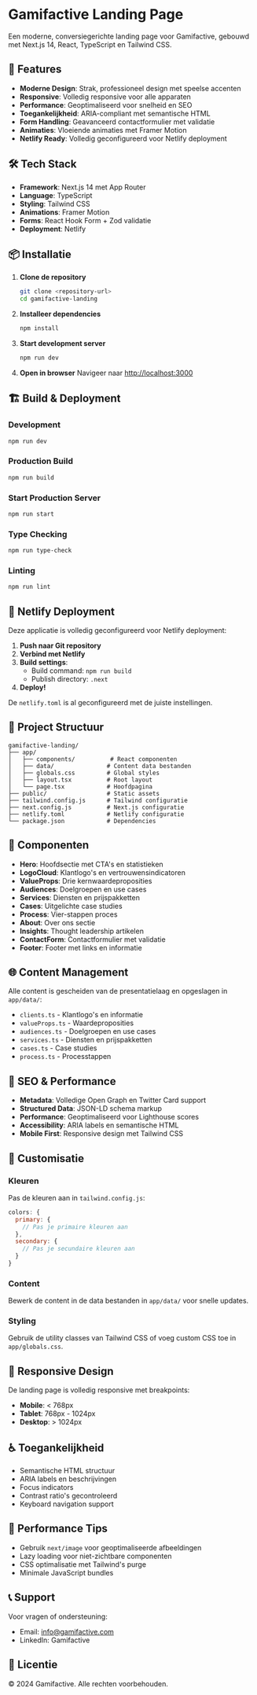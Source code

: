 # Gamifactive Landing Page

Een moderne, conversiegerichte landing page voor Gamifactive, gebouwd met Next.js 14, React, TypeScript en Tailwind CSS.

## 🚀 Features

- **Moderne Design**: Strak, professioneel design met speelse accenten
- **Responsive**: Volledig responsive voor alle apparaten
- **Performance**: Geoptimaliseerd voor snelheid en SEO
- **Toegankelijkheid**: ARIA-compliant met semantische HTML
- **Form Handling**: Geavanceerd contactformulier met validatie
- **Animaties**: Vloeiende animaties met Framer Motion
- **Netlify Ready**: Volledig geconfigureerd voor Netlify deployment

## 🛠️ Tech Stack

- **Framework**: Next.js 14 met App Router
- **Language**: TypeScript
- **Styling**: Tailwind CSS
- **Animations**: Framer Motion
- **Forms**: React Hook Form + Zod validatie
- **Deployment**: Netlify

## 📦 Installatie

1. **Clone de repository**
   ```bash
   git clone <repository-url>
   cd gamifactive-landing
   ```

2. **Installeer dependencies**
   ```bash
   npm install
   ```

3. **Start development server**
   ```bash
   npm run dev
   ```

4. **Open in browser**
   Navigeer naar [http://localhost:3000](http://localhost:3000)

## 🏗️ Build & Deployment

### Development
```bash
npm run dev
```

### Production Build
```bash
npm run build
```

### Start Production Server
```bash
npm run start
```

### Type Checking
```bash
npm run type-check
```

### Linting
```bash
npm run lint
```

## 🚀 Netlify Deployment

Deze applicatie is volledig geconfigureerd voor Netlify deployment:

1. **Push naar Git repository**
2. **Verbind met Netlify**
3. **Build settings**:
   - Build command: `npm run build`
   - Publish directory: `.next`
4. **Deploy!**

De `netlify.toml` is al geconfigureerd met de juiste instellingen.

## 📁 Project Structuur

```
gamifactive-landing/
├── app/
│   ├── components/          # React componenten
│   ├── data/               # Content data bestanden
│   ├── globals.css         # Global styles
│   ├── layout.tsx          # Root layout
│   └── page.tsx            # Hoofdpagina
├── public/                 # Static assets
├── tailwind.config.js      # Tailwind configuratie
├── next.config.js          # Next.js configuratie
├── netlify.toml            # Netlify configuratie
└── package.json            # Dependencies
```

## 🎨 Componenten

- **Hero**: Hoofdsectie met CTA's en statistieken
- **LogoCloud**: Klantlogo's en vertrouwensindicatoren
- **ValueProps**: Drie kernwaardeproposities
- **Audiences**: Doelgroepen en use cases
- **Services**: Diensten en prijspakketten
- **Cases**: Uitgelichte case studies
- **Process**: Vier-stappen proces
- **About**: Over ons sectie
- **Insights**: Thought leadership artikelen
- **ContactForm**: Contactformulier met validatie
- **Footer**: Footer met links en informatie

## 🌐 Content Management

Alle content is gescheiden van de presentatielaag en opgeslagen in `app/data/`:

- `clients.ts` - Klantlogo's en informatie
- `valueProps.ts` - Waardeproposities
- `audiences.ts` - Doelgroepen en use cases
- `services.ts` - Diensten en prijspakketten
- `cases.ts` - Case studies
- `process.ts` - Processtappen

## 🎯 SEO & Performance

- **Metadata**: Volledige Open Graph en Twitter Card support
- **Structured Data**: JSON-LD schema markup
- **Performance**: Geoptimaliseerd voor Lighthouse scores
- **Accessibility**: ARIA labels en semantische HTML
- **Mobile First**: Responsive design met Tailwind CSS

## 🔧 Customisatie

### Kleuren
Pas de kleuren aan in `tailwind.config.js`:

```javascript
colors: {
  primary: {
    // Pas je primaire kleuren aan
  },
  secondary: {
    // Pas je secundaire kleuren aan
  }
}
```

### Content
Bewerk de content in de data bestanden in `app/data/` voor snelle updates.

### Styling
Gebruik de utility classes van Tailwind CSS of voeg custom CSS toe in `app/globals.css`.

## 📱 Responsive Design

De landing page is volledig responsive met breakpoints:
- **Mobile**: < 768px
- **Tablet**: 768px - 1024px
- **Desktop**: > 1024px

## ♿ Toegankelijkheid

- Semantische HTML structuur
- ARIA labels en beschrijvingen
- Focus indicators
- Contrast ratio's gecontroleerd
- Keyboard navigation support

## 🚀 Performance Tips

- Gebruik `next/image` voor geoptimaliseerde afbeeldingen
- Lazy loading voor niet-zichtbare componenten
- CSS optimalisatie met Tailwind's purge
- Minimale JavaScript bundles

## 📞 Support

Voor vragen of ondersteuning:
- Email: info@gamifactive.com
- LinkedIn: Gamifactive

## 📄 Licentie

© 2024 Gamifactive. Alle rechten voorbehouden.
